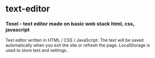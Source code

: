 # text-editor


### Texel - text editor made on basic web stack html, css, javascript

Text editor written in HTML / CSS / JavaScript. The text will be saved automatically when you exit the site or refresh the page. LocalStorage is used to store text and settings.
